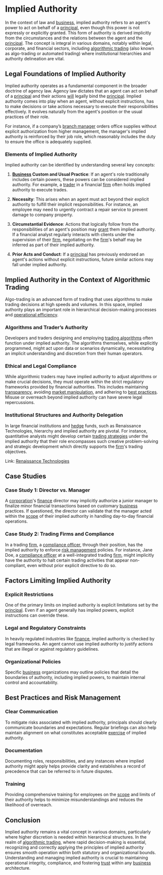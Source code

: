 # Implied Authority

In the context of law and [business](../b/business.md), implied authority refers to an agent's power to act on behalf of a [principal](../p/principal.md), even though this power is not expressly or explicitly granted. This form of authority is derived implicitly from the circumstances and the relations between the agent and the [principal](../p/principal.md). The concept is integral in various domains, notably within legal, corporate, and financial sectors, including [algorithmic trading](../a/accountability.md) (also known as algo-trading or automated trading) where institutional hierarchies and authority delineation are vital.

## Legal Foundations of Implied Authority

Implied authority operates as a fundamental component in the broader doctrine of agency law. Agency law dictates that an agent can act on behalf of a [principal](../p/principal.md) and their actions [will](../w/will.md) legally bind the [principal](../p/principal.md). Implied authority comes into play when an agent, without explicit instructions, has to make decisions or take actions necessary to execute their responsibilities effectively. It evolves naturally from the agent's position or the usual practices of their role.

For instance, if a company’s [branch manager](../b/branch_manager.md) orders office supplies without explicit authorization from higher management, the manager's implied authority is reinforced by their job role, which reasonably includes the duty to ensure the office is adequately supplied.

### Elements of Implied Authority

Implied authority can be identified by understanding several key concepts:

1. **[Business](../b/business.md) Custom and Usual Practice**: If an agent's role traditionally includes certain powers, these powers can be considered implied authority. For example, a [trader](../t/trader.md) in a financial [firm](../f/firm.md) often holds implied authority to execute trades.
 
2. **Necessity**: This arises when an agent must act beyond their explicit authority to fulfill their implicit responsibilities. For instance, an employee may need to urgently contract a repair service to prevent damage to company property.

3. **Circumstantial Evidence**: Actions that logically follow from the responsibilities of an agent's position may [grant](../g/grant.md) them implied authority. If a financial analyst regularly interacts with clients under the supervision of their [firm](../f/firm.md), negotiating on the [firm](../f/firm.md)'s behalf may be inferred as part of their implied authority.

4. **Prior Acts and Conduct**: If a [principal](../p/principal.md) has previously endorsed an agent's actions without explicit instructions, future similar actions may fall under implied authority.

## Implied Authority in the Context of Algorithmic Trading

Algo-trading is an advanced form of trading that uses algorithms to make trading decisions at high speeds and volumes. In this space, implied authority plays an important role in hierarchical decision-making processes and [operational efficiency](../o/operational_efficiency_in_trading.md).

### Algorithms and Trader’s Authority

Developers and traders designing and employing [trading algorithms](../t/trading_algorithms.md) often function under implied authority. The algorithms themselves, while explicitly programmed, might act upon data or scenarios dynamically, necessitating an implicit understanding and discretion from their human operators.

### Ethical and Legal Compliance

While algorithmic traders may have implied authority to adjust algorithms or make crucial decisions, they must operate within the strict regulatory frameworks provided by financial authorities. This includes maintaining [transparency](../t/transparency.md), avoiding [market manipulation](../m/market_manipulation.md), and adhering to [best practices](../b/best_practices.md). Misuse or overreach beyond implied authority can have severe legal repercussions.

### Institutional Structures and Authority Delegation

In large financial institutions and [hedge](../h/hedge.md) funds, such as Renaissance Technologies, hierarchy and implied authority are pivotal. For instance, quantitative analysts might develop certain [trading strategies](../t/trading_strategies.md) under the implied authority that their role encompasses such creative problem-solving and strategic development which directly supports the [firm](../f/firm.md)'s trading objectives.

Link: [Renaissance Technologies](https://www.rentec.com)

## Case Studies

### Case Study 1: Director vs. Manager

A [corporation](../c/corporation.md)'s [finance](../f/finance.md) director may implicitly authorize a junior manager to finalize minor financial transactions based on customary [business](../b/business.md) practices. If questioned, the director can validate that the manager acted within the [scope](../s/scope.md) of their implied authority in handling day-to-day financial operations.

### Case Study 2: Trading Firms and Compliance

In a trading [firm](../f/firm.md), a [compliance officer](../c/compliance_officer.md), through their position, has the implied authority to enforce [risk management](../r/risk_management.md) policies. For instance, Jane Doe, a [compliance officer](../c/compliance_officer.md) at a well-integrated trading [firm](../f/firm.md), might implicitly have the authority to halt certain trading activities that appear non-compliant, even without prior explicit directive to do so.

## Factors Limiting Implied Authority

### Explicit Restrictions

One of the primary limits on implied authority is explicit limitations set by the [principal](../p/principal.md). Even if an agent generally has implied powers, explicit instructions can override these.

### Legal and Regulatory Constraints

In heavily regulated industries like [finance](../f/finance.md), implied authority is checked by legal frameworks. An agent cannot use implied authority to justify actions that are illegal or against regulatory guidelines.

### Organizational Policies

Specific [business](../b/business.md) organizations may outline policies that detail the boundaries of authority, including implied powers, to maintain internal control and accountability.

## Best Practices and Risk Management

### Clear Communication

To mitigate risks associated with implied authority, principals should clearly communicate boundaries and expectations. Regular briefings can also help maintain alignment on what constitutes acceptable [exercise](../e/exercise.md) of implied authority.

### Documentation

Documenting roles, responsibilities, and any instances where implied authority might apply helps provide clarity and establishes a record of precedence that can be referred to in future disputes.

### Training

Providing comprehensive training for employees on the [scope](../s/scope.md) and limits of their authority helps to minimize misunderstandings and reduces the likelihood of overreach.

## Conclusion

Implied authority remains a vital concept in various domains, particularly where higher discretion is needed within hierarchical structures. In the realm of [algorithmic trading](../a/accountability.md), where rapid decision-making is essential, recognizing and correctly applying the principles of implied authority ensures smooth operation within both statutory and organizational bounds. Understanding and managing implied authority is crucial to maintaining operational integrity, compliance, and fostering [trust](../t/trust.md) within any [business](../b/business.md) architecture.